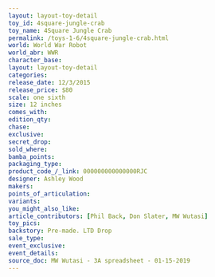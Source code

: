 ```yaml
---
layout: layout-toy-detail 
toy_id: 4square-jungle-crab
toy_name: 4Square Jungle Crab
permalink: /toys-1-6/4square-jungle-crab.html
world: World War Robot
world_abr: WWR
character_base: 
layout: layout-toy-detail
categories: 
release_date: 12/3/2015
release_price: $80 
scale: one sixth
size: 12 inches
comes_with: 
edition_qty: 
chase: 
exclusive: 
secret_drop: 
sold_where: 
bamba_points: 
packaging_type: 
product_code_/_link: 000000000000000RJC
designer: Ashley Wood
makers: 
points_of_articulation: 
variants: 
you_might_also_like: 
article_contributors: [Phil Back, Don Slater, MW Wutasi]
toy_pics: 
backstory: Pre-made. LTD Drop
sale_type: 
event_exclusive: 
event_details: 
source_doc: MW Wutasi - 3A spreadsheet - 01-15-2019
---
```

